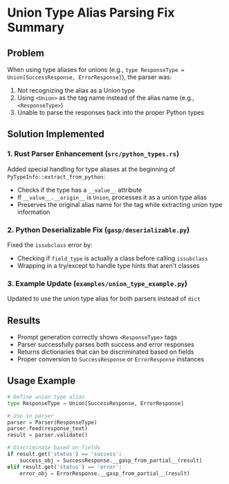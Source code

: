 # Union Type Alias Parsing Fix Summary

## Problem
When using type aliases for unions (e.g., `type ResponseType = Union[SuccessResponse, ErrorResponse]`), the parser was:
1. Not recognizing the alias as a Union type
2. Using `<Union>` as the tag name instead of the alias name (e.g., `<ResponseType>`)
3. Unable to parse the responses back into the proper Python types

## Solution Implemented

### 1. Rust Parser Enhancement (`src/python_types.rs`)
Added special handling for type aliases at the beginning of `PyTypeInfo::extract_from_python`:
- Checks if the type has a `__value__` attribute
- If `__value__.__origin__` is `Union`, processes it as a union type alias
- Preserves the original alias name for the tag while extracting union type information

### 2. Python Deserializable Fix (`gasp/deserializable.py`)
Fixed the `issubclass` error by:
- Checking if `field_type` is actually a class before calling `issubclass`
- Wrapping in a try/except to handle type hints that aren't classes

### 3. Example Update (`examples/union_type_example.py`)
Updated to use the union type alias for both parsers instead of `dict`

## Results
- Prompt generation correctly shows `<ResponseType>` tags
- Parser successfully parses both success and error responses
- Returns dictionaries that can be discriminated based on fields
- Proper conversion to `SuccessResponse` or `ErrorResponse` instances

## Usage Example
```python
# Define union type alias
type ResponseType = Union[SuccessResponse, ErrorResponse]

# Use in parser
parser = Parser(ResponseType)
parser.feed(response_text)
result = parser.validate()

# Discriminate based on fields
if result.get('status') == 'success':
    success_obj = SuccessResponse.__gasp_from_partial__(result)
elif result.get('status') == 'error':
    error_obj = ErrorResponse.__gasp_from_partial__(result)
